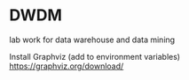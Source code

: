 # DWDM
lab work for data warehouse and data mining


Install Graphviz (add to environment variables)
https://graphviz.org/download/
